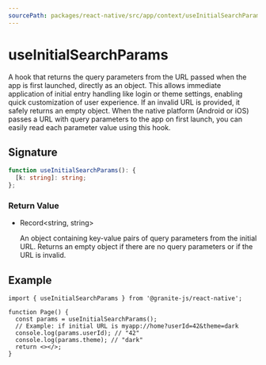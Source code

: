 ```yaml
---
sourcePath: packages/react-native/src/app/context/useInitialSearchParams.tsx
---
```


# useInitialSearchParams

A hook that returns the query parameters from the URL passed when the app is first launched, directly as an object. This allows immediate application of initial entry handling like login or theme settings, enabling quick customization of user experience. If an invalid URL is provided, it safely returns an empty object. When the native platform (Android or iOS) passes a URL with query parameters to the app on first launch, you can easily read each parameter value using this hook.

## Signature

```typescript
function useInitialSearchParams(): {
  [k: string]: string;
};
```

### Return Value

<ul class="post-parameters-ul">
  <li class="post-parameters-li post-parameters-li-root">
    <span class="post-parameters--type">Record&lt;string, string&gt;</span>
    <br />
    <p class="post-parameters--description">An object containing key-value pairs of query parameters from the initial URL. Returns an empty object if there are no query parameters or if the URL is invalid.</p>
  </li>
</ul>

## Example

```tsx
import { useInitialSearchParams } from '@granite-js/react-native';

function Page() {
  const params = useInitialSearchParams();
  // Example: if initial URL is myapp://home?userId=42&theme=dark
  console.log(params.userId); // "42"
  console.log(params.theme); // "dark"
  return <></>;
}
```
